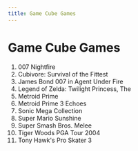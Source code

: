 ```yaml
---
title: Game Cube Games
---
```


Game Cube Games
=============

<ol>
<li>007 Nightfire</li>
<li>Cubivore: Survival of the Fittest</li>
<li>James Bond 007 in Agent Under Fire</li>
<li>Legend of Zelda: Twilight Princess, The</li>
<li>Metroid Prime</li>
<li>Metroid Prime 3 Echoes</li>
<li>Sonic Mega Collection</li>
<li>Super Mario Sunshine</li>
<li>Super Smash Bros. Melee</li>
<li>Tiger Woods PGA Tour 2004</li>
<li>Tony Hawk's Pro Skater 3</li>
</ol>